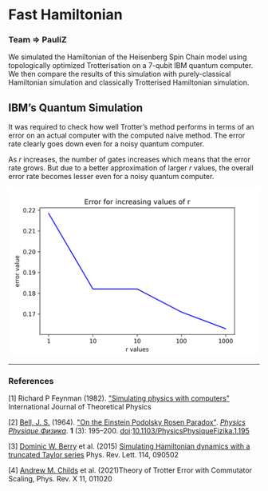 # Fast Hamiltonian

### Team ⇒ PauliZ

We simulated the Hamiltonian of the Heisenberg Spin Chain model using topologically optimized Trotterisation on a 7-qubit IBM quantum computer. We then compare the results of this simulation with purely-classical Hamiltonian simulation and classically Trotterised Hamiltonian simulation.

## IBM’s Quantum Simulation

It was required to check how well Trotter’s method performs in terms of an error on an actual computer with the computed naive method. The error rate clearly goes down even for a noisy quantum computer.

As $r$ increases, the number of gates increases which means that the error rate grows. But due to a better approximation of larger $r$ values, the overall error rate becomes lesser even for a noisy quantum computer.

![trotter_plot.png](images/trotter_plot.png)

---

### References

[1] Richard P Feynman (1982). ["Simulating physics with computers"](http://www.sciencemag.org/cgi/content/abstract/273/5278/1073) International Journal of Theoretical Physics

[2] [Bell, J. S.](https://en.wikipedia.org/wiki/John_Stewart_Bell) (1964). ["On the Einstein Podolsky Rosen Paradox"](https://cds.cern.ch/record/111654/files/vol1p195-200_001.pdf). *[Physics Physique Физика](https://en.wikipedia.org/wiki/Physics_Physique_%D0%A4%D0%B8%D0%B7%D0%B8%D0%BA%D0%B0)*. **1** (3): 195–200. [doi](https://en.wikipedia.org/wiki/Doi_(identifier)):[10.1103/PhysicsPhysiqueFizika.1.195](https://doi.org/10.1103%2FPhysicsPhysiqueFizika.1.195)

[3] [Dominic W. Berry](https://arxiv.org/search/quant-ph?searchtype=author&query=Berry%2C+D+W) et al. (2015) [Simulating Hamiltonian dynamics with a truncated Taylor series](https://journals.aps.org/prl/abstract/10.1103/PhysRevLett.114.090502) Phys. Rev. Lett. 114, 090502

[4] [Andrew M. Childs](https://arxiv.org/search/quant-ph?searchtype=author&query=Childs%2C+A+M) et al. (2021)Theory of Trotter Error with Commutator Scaling, Phys. Rev. X 11, 011020
